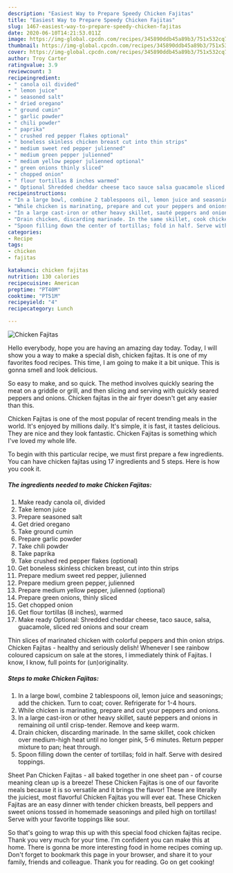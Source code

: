```yaml
---
description: "Easiest Way to Prepare Speedy Chicken Fajitas"
title: "Easiest Way to Prepare Speedy Chicken Fajitas"
slug: 1467-easiest-way-to-prepare-speedy-chicken-fajitas
date: 2020-06-10T14:21:53.011Z
image: https://img-global.cpcdn.com/recipes/345890ddb45a89b3/751x532cq70/chicken-fajitas-recipe-main-photo.jpg
thumbnail: https://img-global.cpcdn.com/recipes/345890ddb45a89b3/751x532cq70/chicken-fajitas-recipe-main-photo.jpg
cover: https://img-global.cpcdn.com/recipes/345890ddb45a89b3/751x532cq70/chicken-fajitas-recipe-main-photo.jpg
author: Troy Carter
ratingvalue: 3.9
reviewcount: 3
recipeingredient:
- " canola oil divided"
- " lemon juice"
- " seasoned salt"
- " dried oregano"
- " ground cumin"
- " garlic powder"
- " chili powder"
- " paprika"
- " crushed red pepper flakes optional"
- " boneless skinless chicken breast cut into thin strips"
- " medium sweet red pepper julienned"
- " medium green pepper julienned"
- " medium yellow pepper julienned optional"
- " green onions thinly sliced"
- " chopped onion"
- " flour tortillas 8 inches warmed"
- " Optional Shredded cheddar cheese taco sauce salsa guacamole sliced red onions and sour cream"
recipeinstructions:
- "In a large bowl, combine 2 tablespoons oil, lemon juice and seasonings; add the chicken. Turn to coat; cover. Refrigerate for 1-4 hours."
- "While chicken is marinating, prepare and cut your peppers and onions."
- "In a large cast-iron or other heavy skillet, sauté peppers and onions in remaining oil until crisp-tender. Remove and keep warm."
- "Drain chicken, discarding marinade. In the same skillet, cook chicken over medium-high heat until no longer pink, 5-6 minutes. Return pepper mixture to pan; heat through."
- "Spoon filling down the center of tortillas; fold in half. Serve with desired toppings."
categories:
- Recipe
tags:
- chicken
- fajitas

katakunci: chicken fajitas 
nutrition: 130 calories
recipecuisine: American
preptime: "PT40M"
cooktime: "PT51M"
recipeyield: "4"
recipecategory: Lunch

---
```



![Chicken Fajitas](https://img-global.cpcdn.com/recipes/345890ddb45a89b3/751x532cq70/chicken-fajitas-recipe-main-photo.jpg)

Hello everybody, hope you are having an amazing day today. Today, I will show you a way to make a special dish, chicken fajitas. It is one of my favorites food recipes. This time, I am going to make it a bit unique. This is gonna smell and look delicious.

So easy to make, and so quick. The method involves quickly searing the meat on a griddle or grill, and then slicing and serving with quickly seared peppers and onions. Chicken fajitas in the air fryer doesn&#39;t get any easier than this.

Chicken Fajitas is one of the most popular of recent trending meals in the world. It's enjoyed by millions daily. It's simple, it is fast, it tastes delicious. They are nice and they look fantastic. Chicken Fajitas is something which I've loved my whole life.


To begin with this particular recipe, we must first prepare a few ingredients. You can have chicken fajitas using 17 ingredients and 5 steps. Here is how you cook it.

<!--inarticleads1-->

##### The ingredients needed to make Chicken Fajitas:

1. Make ready  canola oil, divided
1. Take  lemon juice
1. Prepare  seasoned salt
1. Get  dried oregano
1. Take  ground cumin
1. Prepare  garlic powder
1. Take  chili powder
1. Take  paprika
1. Take  crushed red pepper flakes (optional)
1. Get  boneless skinless chicken breast, cut into thin strips
1. Prepare  medium sweet red pepper, julienned
1. Prepare  medium green pepper, julienned
1. Prepare  medium yellow pepper, julienned (optional)
1. Prepare  green onions, thinly sliced
1. Get  chopped onion
1. Get  flour tortillas (8 inches), warmed
1. Make ready  Optional: Shredded cheddar cheese, taco sauce, salsa, guacamole, sliced red onions and sour cream


Thin slices of marinated chicken with colorful peppers and thin onion strips. Chicken Fajitas - healthy and seriously delish! Whenever I see rainbow coloured capsicum on sale at the stores, I immediately think of Fajitas. I know, I know, full points for (un)originality. 

<!--inarticleads2-->

##### Steps to make Chicken Fajitas:

1. In a large bowl, combine 2 tablespoons oil, lemon juice and seasonings; add the chicken. Turn to coat; cover. Refrigerate for 1-4 hours.
1. While chicken is marinating, prepare and cut your peppers and onions.
1. In a large cast-iron or other heavy skillet, sauté peppers and onions in remaining oil until crisp-tender. Remove and keep warm.
1. Drain chicken, discarding marinade. In the same skillet, cook chicken over medium-high heat until no longer pink, 5-6 minutes. Return pepper mixture to pan; heat through.
1. Spoon filling down the center of tortillas; fold in half. Serve with desired toppings.


Sheet Pan Chicken Fajitas - all baked together in one sheet pan - of course meaning clean up is a breeze! These Chicken Fajitas is one of our favorite meals because it is so versatile and it brings the flavor! These are literally the juiciest, most flavorful Chicken Fajitas you will ever eat. These Chicken Fajitas are an easy dinner with tender chicken breasts, bell peppers and sweet onions tossed in homemade seasonings and piled high on tortillas! Serve with your favorite toppings like sour. 

So that's going to wrap this up with this special food chicken fajitas recipe. Thank you very much for your time. I'm confident you can make this at home. There is gonna be more interesting food in home recipes coming up. Don't forget to bookmark this page in your browser, and share it to your family, friends and colleague. Thank you for reading. Go on get cooking!
